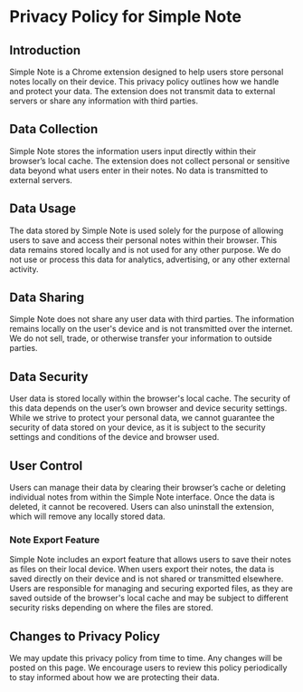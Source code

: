 # Privacy Policy for Simple Note

## Introduction
Simple Note is a Chrome extension designed to help users store personal notes locally on their device. This privacy policy outlines how we handle and protect your data. The extension does not transmit data to external servers or share any information with third parties.

## Data Collection
Simple Note stores the information users input directly within their browser’s local cache. The extension does not collect personal or sensitive data beyond what users enter in their notes. No data is transmitted to external servers.

## Data Usage
The data stored by Simple Note is used solely for the purpose of allowing users to save and access their personal notes within their browser. This data remains stored locally and is not used for any other purpose. We do not use or process this data for analytics, advertising, or any other external activity.

## Data Sharing
Simple Note does not share any user data with third parties. The information remains locally on the user's device and is not transmitted over the internet. We do not sell, trade, or otherwise transfer your information to outside parties.

## Data Security
User data is stored locally within the browser's local cache. The security of this data depends on the user’s own browser and device security settings. While we strive to protect your personal data, we cannot guarantee the security of data stored on your device, as it is subject to the security settings and conditions of the device and browser used.

## User Control
Users can manage their data by clearing their browser’s cache or deleting individual notes from within the Simple Note interface. Once the data is deleted, it cannot be recovered. Users can also uninstall the extension, which will remove any locally stored data.

### Note Export Feature
Simple Note includes an export feature that allows users to save their notes as files on their local device. When users export their notes, the data is saved directly on their device and is not shared or transmitted elsewhere. Users are responsible for managing and securing exported files, as they are saved outside of the browser's local cache and may be subject to different security risks depending on where the files are stored.

## Changes to Privacy Policy
We may update this privacy policy from time to time. Any changes will be posted on this page. We encourage users to review this policy periodically to stay informed about how we are protecting their data.
